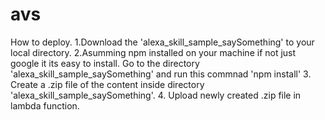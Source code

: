 # avs
How to deploy.
1.Download the 'alexa_skill_sample_saySomething' to your local directory.
2.Asumming npm installed on your machine if not just google it its easy to install. Go to the directory 'alexa_skill_sample_saySomething' and run this commnad 'npm install' 
3. Create a .zip file of the content inside directory 'alexa_skill_sample_saySomething'.
4. Upload newly created .zip file in lambda function. 
